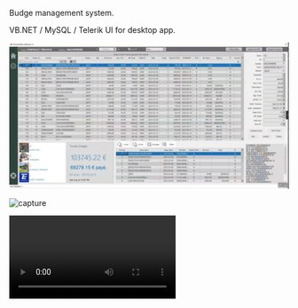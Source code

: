 Budge management system.



VB.NET / MySQL / Telerik UI for desktop app.



![image](https://github.com/softdev1012/budgetmanager/blob/master/demo/image.png)





![capture](https://github.com/softdev1012/budgetmanager/blob/master/demo/capture.gif)

<video src="https://github.com/softdev1012/budgetmanager/blob/master/demo/capture.webm"></video>

